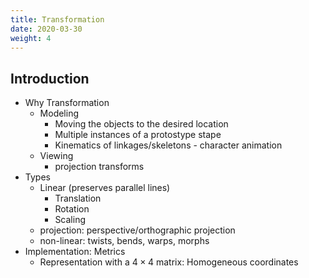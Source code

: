```yaml
---
title: Transformation
date: 2020-03-30
weight: 4
---
```


## Introduction

- Why Transformation
  - Modeling
    - Moving the objects to the desired location
    - Multiple instances of a protostype stape
    - Kinematics of linkages/skeletons - character animation
  - Viewing
    - projection transforms
- Types
  - Linear (preserves parallel lines)
    - Translation
    - Rotation
    - Scaling
  - projection: perspective/orthographic projection
  - non-linear: twists, bends, warps, morphs
- Implementation: Metrics
  - Representation with a $4\times 4$ matrix: Homogeneous coordinates

